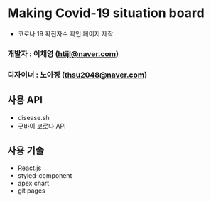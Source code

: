 # Making Covid-19 situation board

- 코로나 19 확진자수 확인 페이지 제작

### 개발자 : 이채영 (htijl@naver.com)

### 디자이너 : 노아정 (thsu2048@naver.com)

## 사용 API

- disease.sh
- 굿바이 코로나 API

## 사용 기술

- React.js
- styled-component
- apex chart
- git pages
